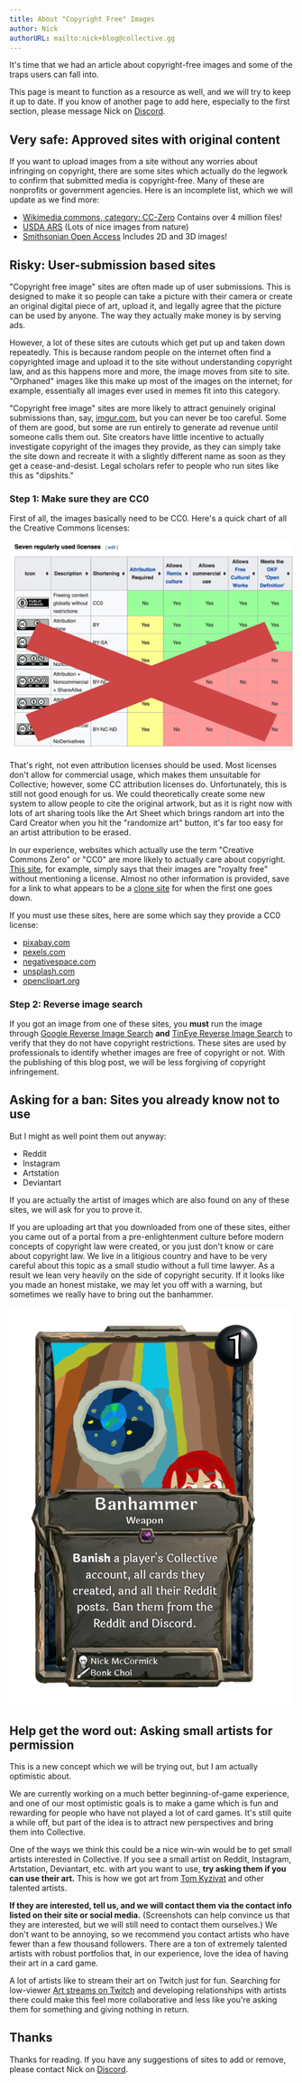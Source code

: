 ```yaml
---
title: About "Copyright Free" Images
author: Nick
authorURL: mailto:nick+blog@collective.gg
---
```


It's time that we had an article about copyright-free images and some of the traps users can fall into.

This page is meant to function as a resource as well, and we will try to keep it up to date. If you know of another page to add here, especially to the first section, please message Nick on [Discord](https://discord.gg/C8fTNVt).

## Very safe: Approved sites with original content

If you want to upload images from a site without any worries about infringing on copyright, there are some sites which actually do the legwork to confirm that submitted media is copyright-free. Many of these are nonprofits or government agencies. Here is an incomplete list, which we will update as we find more:

- [Wikimedia commons, category: CC-Zero](https://commons.wikimedia.org/wiki/Category:CC-Zero) Contains over 4 million files!
- [USDA ARS](https://www.ars.usda.gov/oc/images/image-gallery/) (Lots of nice images from nature)
- [Smithsonian Open Access](https://www.si.edu/openaccess) Includes 2D and 3D images!

## Risky: User-submission based sites

"Copyright free image" sites are often made up of user submissions. This is designed to make it so people can take a picture with their camera or create an original digital piece of art, upload it, and legally agree that the picture can be used by anyone. The way they actually make money is by serving ads.

However, a lot of these sites are cutouts which get put up and taken down repeatedly. This is because random people on the internet often find a copyrighted image and upload it to the site without understanding copyright law, and as this happens more and more, the image moves from site to site. "Orphaned" images like this make up most of the images on the internet; for example, essentially all images ever used in memes fit into this category.

"Copyright free image" sites are more likely to attract genuinely original submissions than, say, [imgur.com](https://imgur.com), but you can never be too careful. Some of them are good, but some are run entirely to generate ad revenue until someone calls them out. Site creators have little incentive to actually investigate copyright of the images they provide, as they can simply take the site down and recreate it with a slightly different name as soon as they get a cease-and-desist. Legal scholars refer to people who run sites like this as "dipshits."

### Step 1: Make sure they are CC0

First of all, the images basically need to be CC0. Here's a quick chart of all the Creative Commons licenses:

![cc](assets/about-copyright/cclist.jpg)

That's right, not even attribution licenses should be used. Most licenses don't allow for commercial usage, which makes them unsuitable for Collective; however, some CC attribution licenses do. Unfortunately, this is still not good enough for us. We could theoretically create some new system to allow people to cite the original artwork, but as it is right now with lots of art sharing tools like the Art Sheet which brings random art into the Card Creator when you hit the "randomize art" button, it's far too easy for an artist attribution to be erased.

In our experience, websites which actually use the term "Creative Commons Zero" or "CC0" are more likely to actually care about copyright. [This site](https://www.pikrepo.com), for example, simply says that their images are "royalty free" without mentioning a license. Almost no other information is provided, save for a link to what appears to be a [clone site](https://www.pikist.com/) for when the first one goes down.

If you must use these sites, here are some which say they provide a CC0 license:

- [pixabay.com](http://pixabay.com)
- [pexels.com](http://pexels.com)
- [negativespace.com](http://negativespace.com)
- [unsplash.com](http://unsplash.com)
- [openclipart.org](http://openclipart.org)

### Step 2: Reverse image search

If you got an image from one of these sites, you **must** run the image through [Google Reverse Image Search](https://images.google.com/?gws_rd=ssl) **and** [TinEye Reverse Image Search](https://tineye.com/) to verify that they do not have copyright restrictions. These sites are used by professionals to identify whether images are free of copyright or not. With the publishing of this blog post, we will be less forgiving of copyright infringement.

## Asking for a ban: Sites you already know not to use

But I might as well point them out anyway:

- Reddit
- Instagram
- Artstation
- Deviantart

If you are actually the artist of images which are also found on any of these sites, we will ask for you to prove it.

If you are uploading art that you downloaded from one of these sites, either you came out of a portal from a pre-enlightenment culture before modern concepts of copyright law were created, or you just don't know or care about copyright law. We live in a litigious country and have to be very careful about this topic as a small studio without a full time lawyer. As a result we lean very heavily on the side of copyright security. If it looks like you made an honest mistake, we may let you off with a warning, but sometimes we really have to bring out the banhammer.

![banhammer](assets/about-copyright/banhammer.png)

## Help get the word out: Asking small artists for permission

This is a new concept which we will be trying out, but I am actually optimistic about.

We are currently working on a much better beginning-of-game experience, and one of our most optimistic goals is to make a game which is fun and rewarding for people who have not played a lot of card games. It's still quite a while off, but part of the idea is to attract new perspectives and bring them into Collective.

One of the ways we think this could be a nice win-win would be to get small artists interested in Collective. If you see a small artist on Reddit, Instagram, Artstation, Deviantart, etc. with art you want to use, **try asking them if you can use their art.** This is how we got art from [Tom Kyzivat](https://www.artstation.com/murderousautomaton) and other talented artists.

**If they are interested, tell us, and we will contact them via the contact info listed on their site or social media.** (Screenshots can help convince us that they are interested, but we will still need to contact them ourselves.) We don't want to be annoying, so we recommend you contact artists who have fewer than a few thousand followers. There are a ton of extremely talented artists with robust portfolios that, in our experience, love the idea of having their art in a card game.

A lot of artists like to stream their art on Twitch just for fun. Searching for low-viewer [Art streams on Twitch](https://www.twitch.tv/directory/game/Art) and developing relationships with artists there could make this feel more collaborative and less like you're asking them for something and giving nothing in return.

## Thanks

Thanks for reading. If you have any suggestions of sites to add or remove, please contact Nick on [Discord](https://discord.gg/C8fTNVt).
